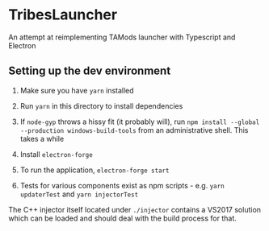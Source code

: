 # TribesLauncher
An attempt at reimplementing TAMods launcher with Typescript and Electron

## Setting up the dev environment

1. Make sure you have `yarn` installed

2. Run `yarn` in this directory to install dependencies

3. If `node-gyp` throws a hissy fit (it probably will), run `npm install --global --production windows-build-tools` from an administrative shell. This takes a while

4. Install `electron-forge`

5. To run the application, `electron-forge start`

6. Tests for various components exist as npm scripts - e.g. `yarn updaterTest` and `yarn injectorTest`

The C++ injector itself located under `./injector` contains a VS2017 solution which can be loaded and should deal with the build process for that.
